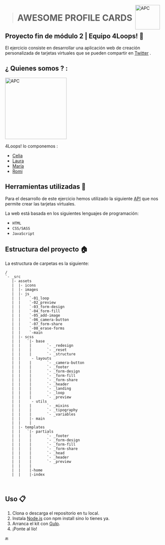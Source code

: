 <img src="https://i.ibb.co/R3GtYVs/apc-favicon.png" alt="APC" width=80 align=right></img>



># AWESOME PROFILE CARDS
  
## Proyecto fin de módulo 2 |  Equipo 4Loops!  :rocket:

El ejercicio consiste en desarrollar una aplicación web de creación personalizada de tarjetas virtuales que se pueden compartir en [Twitter](www.twitter.com) .

## ¿ Quienes somos ? :

<img src="https://i.ibb.co/3B4d1J3/4-Loops-Logo.png" alt="APC" width=200 align=center></img>

4Loops! lo componemos :

* [Celia](https://github.com/Celiagm82)
* [Laura](https://github.com/laurageeme)      
* [María](https://github.com/mgarvia)
* [Romi](https://github.com/rpaz-code)

  
## Herramientas utilizadas :wrench:

Para el desarrollo de este ejercicio hemos utilizado la siguiente [API](https://us-central1-awesome-cards-cf6f0.cloudfunctions.net/) que nos permite crear las tarjetas virtuales.


La web está basada en los siguientes lenguajes de programación:

   - `HTML`
   - `CSS/SASS`
   - `JavaScript`


 
 ## Estructura del proyecto  :house:

La estructura de carpetas es la siguiente:

```
/
`- _src
   |- assets
   |  |- icons
   |  |- images
   |  |- js
   |  |    `-01_loop
   |  |    `-02_preview
   |  |    `-03_form-design
   |  |    `-04_form-fill
   |  |    `-05_add-image
   |  |    `-06_camera-button
   |  |    `-07_form-share   
   |  |    `-08_erase-forms
   |  |    `-main
   |  |- scss
   |  |   `|- base
   |  |    |       `- _redesign
   |  |    |       `- _reset
   |  |    |       `- _structure
   |  |     - layouts
   |  |    |       `- _camera-button
   |  |    |       `- _footer
   |  |    |       `- _form-design
   |  |    |       `- _form-fill
   |  |    |       `- _form-share
   |  |    |       `- _header
   |  |    |       `- _landing
   |  |    |       `- _loop
   |  |    |       `- _preview
   |  |     - utils
   |  |    |       `- _mixins
   |  |    |       `- _tipography
   |  |    |       `- _variables
   |  |    |- main
   |  |    |
   |  |- templates
   |  |   `|- partials
   |  |    |       `- _footer
   |  |    |       `- _form-design
   |  |    |       `- _form-fill
   |  |    |       `- _form-share
   |  |    |       `- _head
   |  |    |       `- _header
   |  |    |       `- _preview
   |  |    |
   |  |    |-home
   |  |    |-index

   
```

## Uso :clipboard:
1. Clona o descarga el repositorio en tu local.
2. Instala [Node.js](https://nodejs.org/es/) con npm install sino lo tienes ya.
3. Arranca el kit con [Gulp](https://gulpjs.com/).
4. ¡Ponte al lío!




:end: